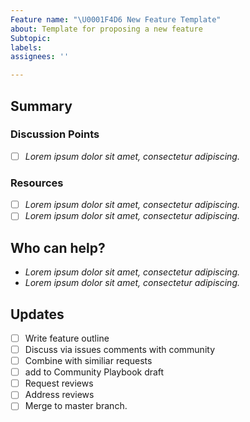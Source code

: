 ```yaml
---
Feature name: "\U0001F4D6 New Feature Template"
about: Template for proposing a new feature
Subtopic:
labels:
assignees: ''

---
```


<!--
Please complete the following sections when you want to propose a new feature. You are encouraged to keep this top level comment box updated as you develop and respond to reviews. If you have write access to the repository, please also assign the appropriate label (or labels) to your issue. Note that text within html comment tags will not be rendered.
-->

## Summary

<!-- Please provide a detailed description of the feature you are writing or proposing. If you have started writing the feature, also provide details about the pull request you've made as well as the branch you've been working from. Please provide as much context as possible and link to other related issues and/or pull requests.

Think about answering the following questions:

- What is the name and purpose of your feature?
- Why are you proposing it?
- What section of the playbook is the feature for?
- What branch are you working on?
- Have you made any Pull Requests
-->

### Discussion Points

<!-- Use this section to highlight the outcomes of any discussions you have had with regards the development of this feature. YOU MAY SKIP THIS SECTION -->

- [ ] *Lorem ipsum dolor sit amet, consectetur adipiscing.*

### Resources

<!-- List and describe any external resources that may be helpful when writing the feature. 

We suggest using bullets (indicated by * or -) and filled checkboxes [x] here  -->

- [ ] *Lorem ipsum dolor sit amet, consectetur adipiscing.*
- [ ] *Lorem ipsum dolor sit amet, consectetur adipiscing.*

## Who can help?

<!-- We suggest using bullets (indicated by * or -) and filled checkboxes [x] here -->

* *Lorem ipsum dolor sit amet, consectetur adipiscing.*
* *Lorem ipsum dolor sit amet, consectetur adipiscing.*


## Updates

<!-- To avoid that others have to read through the full thread of comments, update the initial issue with important updates (for example, actions or decisions taken) regularly so that all the important information is available at one glance. You may use the checklist here to get started, feel free to modify this list.

We suggest using bullets (indicated by * or -) and filled checkboxes [x] here  -->

- [ ] Write feature outline
- [ ] Discuss via issues comments with community 
- [ ] Combine with similiar requests 
- [ ] add to Community Playbook draft
- [ ] Request reviews
- [ ] Address reviews
- [ ] Merge to master branch.
